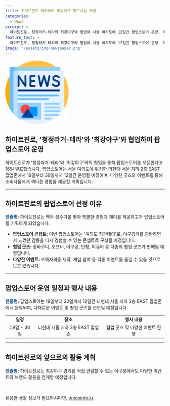 ```yaml
---
title: 하이트진로 테라와의 최강야구 파트너십 체결
categories:
  - News
excerpt: >
  하이트진로, 청정라거-테라와 최강야구와 협업해 서울 여의도에 12일간 팝업스토어 운영. 야구 관람으로 전율의 순간을 느꼈던 감정을 다시 경험할 수 있는 콘셉트. 장바구니, 오프너, 야구공, 인형, 피규어 등 8종의 협업 굿즈 판매 및 쏘맥자격증 제작, 게임 참여 이벤트도 진행. 맥주 성수기에 다양한 경험과 재미를 제공한다.
feature_text: >
  하이트진로, 청정라거-테라와 최강야구와 협업해 서울 여의도에 12일간 팝업스토어 운영. 야구 관람으로 전율의 순간을 느꼈던 감정을 다시 경험할 수 있는 콘셉트. 장바구니, 오프너, 야구공, 인형, 피규어 등 8종의 협업 굿즈 판매 및 쏘맥자격증 제작, 게임 참여 이벤트도 진행. 맥주 성수기에 다양한 경험과 재미를 제공한다.
image: '/assets/img/newspaper.png'
---
```


<p><img src="/assets/img/newspaper.png" alt="kimp 속보" /></p>

<h2>하이트진로, '청정라거-테라'와 '최강야구'와 협업하여 팝업스토어 운영</h2>

<p data-ke-size="size16">하이트진로가 '청정라거-테라'와 '최강야구'와의 협업을 통해 팝업스토어를 오픈한다고 16일 발표했습니다. 팝업스토어는 서울 여의도에 위치한 더현대 서울 지하 2층 EAST 팝업존에서 19일부터 30일까지 12일간 운영될 예정이며, 다양한 굿즈와 이벤트를 통해 소비자들에게 색다른 경험을 제공할 계획입니다.</p>

<hr>

<h2>하이트진로의 팝업스토어 선정 이유</h2>

<p><b><span style="color: #1a5490;">한줄평: </span></b>하이트진로는 맥주 성수기를 맞아 특별한 경험과 재미를 제공하고자 팝업스토어를 기획하게 되었습니다.</p>

<ul>
  <li><b>팝업스토어 콘셉트: </b>이번 팝업스토어는 '여의도 직관데이'로, 야구경기를 관람하면서 느꼈던 감동을 다시 경험할 수 있는 콘셉트로 구성될 예정입니다.</li>
  <li><b>협업 굿즈: </b>장바구니, 오프너, 야구공, 인형, 피규어 등 다종의 협업 굿즈가 판매될 예정입니다.</li>
  <li><b>다양한 이벤트: </b>쏘맥자격증 제작, 게임 참여 등 각종 이벤트를 즐길 수 있을 것으로 보고 있습니다.</li>
</ul>

<hr>

<h2>팝업스토어 운영 일정과 행사 내용</h2>

<p><b><span style="color: #1a5490;">한줄평: </span></b>팝업스토어는 19일부터 30일까지 12일간 더현대 서울 지하 2층 EAST 팝업존에서 운영되며, 다채로운 이벤트 및 협업 굿즈를 선보일 예정입니다.</p>

<table>
  <tr>
    <td style="text-align: center; height: 17px;"><b>일정</b></td>
    <td style="text-align: center; height: 17px;"><b>장소</b></td>
    <td style="text-align: center; height: 17px;"><b>행사 내용</b></td>
  </tr>
  <tr>
    <td style="text-align: center; height: 17px;">19일 - 30일</td>
    <td style="text-align: center; height: 17px;">더현대 서울 지하 2층 EAST 팝업존</td>
    <td style="text-align: center; height: 17px;">협업 굿즈 및 다양한 이벤트 진행</td>
  </tr>
</table>

<hr>

<h2>하이트진로의 앞으로의 활동 계획</h2>

<p><b><span style="color: #1a5490;">한줄평: </span></b>하이트진로는 최강야구 경기를 직접 관람할 수 있는 야구장에서도 다양한 이벤트와 브랜드 활동을 전개할 예정입니다.</p>

<p data-ke-size="size16">&nbsp;</p>
유용한 생활 정보가 필요하시다면, <a href="https://onioninfo.kr" rel="dofollow">onioninfo.kr</a>


